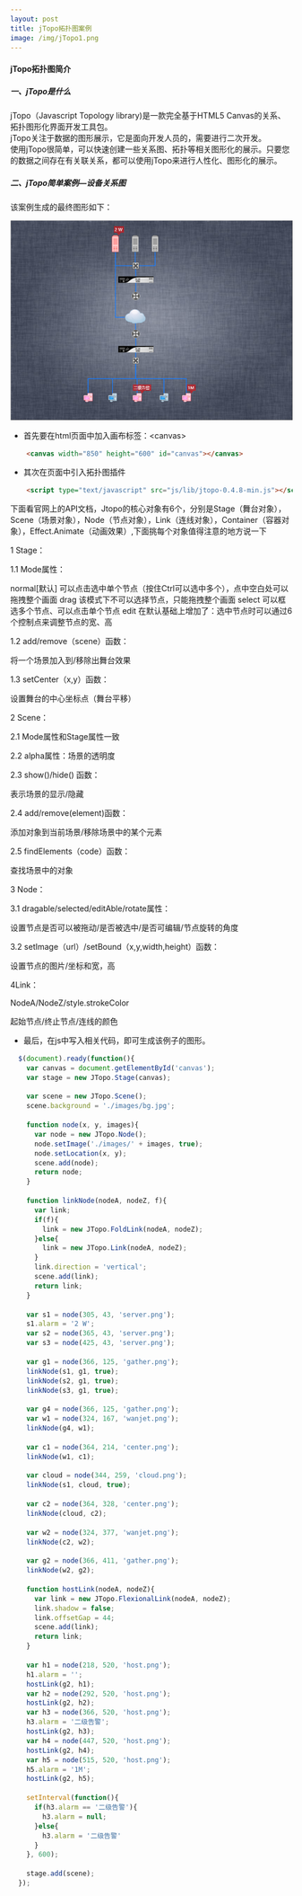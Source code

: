 ```yaml
---
layout: post
title: jTopo拓扑图案例
image: /img/jTopo1.png
---
```


#### jTopo拓扑图简介


##### 一、jTopo是什么  
jTopo（Javascript Topology library)是一款完全基于HTML5 Canvas的关系、拓扑图形化界面开发工具包。  
jTopo关注于数据的图形展示，它是面向开发人员的，需要进行二次开发。  
使用jTopo很简单，可以快速创建一些关系图、拓扑等相关图形化的展示。只要您的数据之间存在有关联关系，都可以使用jTopo来进行人性化、图形化的展示。

##### 二、jTopo简单案例—设备关系图

该案例生成的最终图形如下：

![](/img/jTopo1.png)

* 首先要在html页面中加入画布标签：\<canvas>

```html
    <canvas width="850" height="600" id="canvas"></canvas>
```

* 其次在页面中引入拓扑图插件

```html
    <script type="text/javascript" src="js/lib/jtopo-0.4.8-min.js"></script>
```

下面看官网上的API文档，Jtopo的核心对象有6个，分别是Stage（舞台对象），Scene（场景对象），Node（节点对象），Link（连线对象），Container（容器对象），Effect.Animate（动画效果）,下面挑每个对象值得注意的地方说一下

 

1 Stage：

1.1 Mode属性：

normal[默认]	可以点击选中单个节点（按住Ctrl可以选中多个），点中空白处可以拖拽整个画面
drag	该模式下不可以选择节点，只能拖拽整个画面
select	 可以框选多个节点、可以点击单个节点
edit	在默认基础上增加了：选中节点时可以通过6个控制点来调整节点的宽、高
 

1.2 add/remove（scene）函数：

将一个场景加入到/移除出舞台效果

1.3 setCenter（x,y）函数：

设置舞台的中心坐标点（舞台平移）

 

2 Scene：

2.1 Mode属性和Stage属性一致

2.2 alpha属性：场景的透明度

2.3 show()/hide() 函数：

表示场景的显示/隐藏

 2.4 add/remove(element)函数：

 添加对象到当前场景/移除场景中的某个元素

2.5 findElements（code）函数：

查找场景中的对象

 

3 Node：

3.1 dragable/selected/editAble/rotate属性：

 设置节点是否可以被拖动/是否被选中/是否可编辑/节点旋转的角度

3.2 setImage（url）/setBound（x,y,width,height）函数：

设置节点的图片/坐标和宽，高

 

4Link：

NodeA/NodeZ/style.strokeColor

起始节点/终止节点/连线的颜色

* 最后，在js中写入相关代码，即可生成该例子的图形。

```js
  $(document).ready(function(){
    var canvas = document.getElementById('canvas');
    var stage = new JTopo.Stage(canvas);

    var scene = new JTopo.Scene();
    scene.background = './images/bg.jpg';

    function node(x, y, images){
      var node = new JTopo.Node();
      node.setImage('./images/' + images, true);
      node.setLocation(x, y);
      scene.add(node);
      return node;
    }

    function linkNode(nodeA, nodeZ, f){
      var link;
      if(f){
        link = new JTopo.FoldLink(nodeA, nodeZ);
      }else{
        link = new JTopo.Link(nodeA, nodeZ);
      }
      link.direction = 'vertical';
      scene.add(link);
      return link;
    }

    var s1 = node(305, 43, 'server.png');
    s1.alarm = '2 W';
    var s2 = node(365, 43, 'server.png');
    var s3 = node(425, 43, 'server.png');

    var g1 = node(366, 125, 'gather.png');
    linkNode(s1, g1, true);
    linkNode(s2, g1, true);
    linkNode(s3, g1, true);

    var g4 = node(366, 125, 'gather.png');
    var w1 = node(324, 167, 'wanjet.png');
    linkNode(g4, w1);

    var c1 = node(364, 214, 'center.png');
    linkNode(w1, c1);

    var cloud = node(344, 259, 'cloud.png');
    linkNode(s1, cloud, true);

    var c2 = node(364, 328, 'center.png');
    linkNode(cloud, c2);

    var w2 = node(324, 377, 'wanjet.png');
    linkNode(c2, w2);

    var g2 = node(366, 411, 'gather.png');
    linkNode(w2, g2);

    function hostLink(nodeA, nodeZ){
      var link = new JTopo.FlexionalLink(nodeA, nodeZ);
      link.shadow = false;
      link.offsetGap = 44;
      scene.add(link);
      return link;
    }

    var h1 = node(218, 520, 'host.png');
    h1.alarm = '';
    hostLink(g2, h1);
    var h2 = node(292, 520, 'host.png');
    hostLink(g2, h2);
    var h3 = node(366, 520, 'host.png');
    h3.alarm = '二级告警';
    hostLink(g2, h3);
    var h4 = node(447, 520, 'host.png');
    hostLink(g2, h4);
    var h5 = node(515, 520, 'host.png');
    h5.alarm = '1M';
    hostLink(g2, h5);

    setInterval(function(){
      if(h3.alarm == '二级告警'){
        h3.alarm = null;
      }else{
        h3.alarm = '二级告警'
      }
    }, 600);

    stage.add(scene);
  });
```

